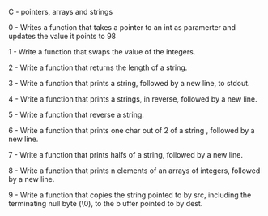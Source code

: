 C - pointers, arrays and strings

0 - Writes a function that takes a pointer to an int as paramerter and updates the value it points to 98

1 - Write a function that swaps the value of the integers.

2 - Write a function that returns the length of a string.

3 - Write a function that prints a string, followed by a new line, to stdout.

4 - Write a function that prints a strings, in reverse, followed by a new line.

5 - Write a function that reverse a string.

6 - Write a function that prints one char out of 2 of a string , followed by a new line.

7 - Write a function that prints halfs of a string, followed by a new line.

8 - Write a function that prints n elements of an arrays of integers, followed by a new line.

9 - Write a function that copies the string pointed to by src, including the terminating null byte (\0), to the b
uffer pointed to by dest.
